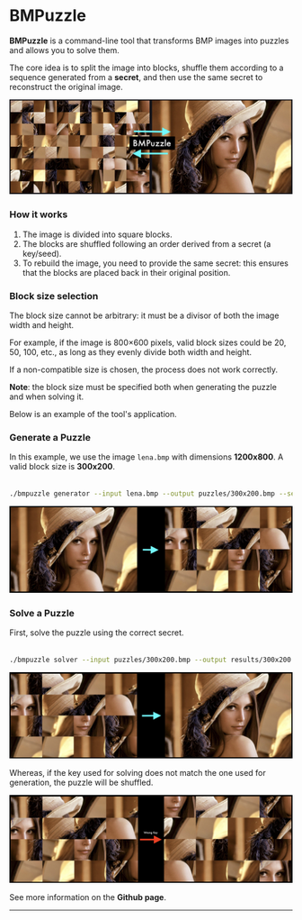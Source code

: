 # **BMPuzzle**

**BMPuzzle** is a command-line tool that transforms BMP images into puzzles and allows you to solve them. 

The core idea is to split the image into blocks, shuffle them according to a sequence generated from a **secret**, and then use the same secret to reconstruct the original image.

![bmpuzzle](./bmpuzzle.png)

### **How it works**

1. The image is divided into square blocks.
2. The blocks are shuffled following an order derived from a secret (a key/seed).
3. To rebuild the image, you need to provide the same secret: this ensures that the blocks are placed back in their original position.

### **Block size selection**

The block size cannot be arbitrary: it must be a divisor of both the image width and height.

For example, if the image is 800×600 pixels, valid block sizes could be 20, 50, 100, etc., as long as they evenly divide both width and height.

If a non-compatible size is chosen, the process does not work correctly.

**Note**: the block size must be specified both when generating the puzzle and when solving it.

Below is an example of the tool's application.

### **Generate a Puzzle**

In this example, we use the image `lena.bmp` with dimensions **1200x800**. A valid block size is **300x200**.

```bash

./bmpuzzle generator --input lena.bmp --output puzzles/300x200.bmp --secret 1234567890 --block-size 300x200

```

![bmpuzzle generation](./gen.png)

### **Solve a Puzzle**

First, solve the puzzle using the correct secret.

```bash

./bmpuzzle solver --input puzzles/300x200.bmp --output results/300x200.bmp --secret 1234567890 --block-size 300x200

```

![bmpuzzle solved](./solv.png)

Whereas, if the key used for solving does not match the one used for generation, the puzzle will be shuffled.

![bmpuzzle wrong key](./wrong_key.png)

See more information on the **Github page**.

---


